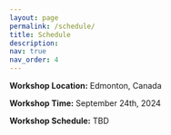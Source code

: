 ```yaml
---
layout: page
permalink: /schedule/
title: Schedule
description:
nav: true
nav_order: 4
---
```


**Workshop Location:** Edmonton, Canada 

**Workshop Time:** September 24th, 2024

**Workshop Schedule:**
TBD
